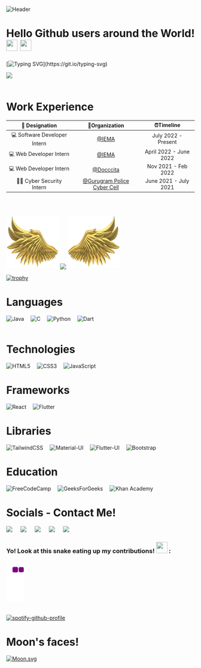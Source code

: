 ![Header](https://raw.githubusercontent.com/halfrost/halfrost/master/icons/header_.png)

<!-- ![Header](https://github.com/shambashib20/shambashib20/blob/ce21de7542bc9c082c1dce3797f629ddd0f4d59e/header.png) -->

# Hello Github users around the World! <img src= "https://media2.giphy.com/media/Lm5hxmmI6ucOQGfjKj/giphy.gif?cid=6c09b952o9xti0m387z597k2xqipch3qmqjydym98oef87ve&rid=giphy.gif&ct=s" width= "30" height= "30"> <img src= "https://media.tenor.com/images/2adfe94e69139f3e22623b61d375a7a7/tenor.gif" width= "30" height= "30">

[![Typing SVG](https://readme-typing-svg.herokuapp.com?font=muli&color=F70505&vCenter=true&lines=Hi!+I'm+Shambashib!;I+am+a+Web+Developer;A+cyber+security+enthusiast!;Have+a+curiosity+to+learn+new+things!;Interested+in+Product+Designing;Fond+of+Sports!;A+Culer+by+heart!)](https://git.io/typing-svg)

<!-- [![Typing SVG](https://readme-typing-svg.herokuapp.com?font=Architects+Daughter&color=%23008080&lines=Hi!+Its'+Shambashib;I'm+a+Web+Developer!;I'm+a+CRAZY+football+fan!;And+working+on+my+chess+skills+XD!)](https://git.io/typing-svg) -->

<img src="https://profile-counter.glitch.me/shambashib20/count.svg">
<br>
<br>

# Work Experience

|      💼 Designation      |                                            🏢Organization                                             |      ⏰Timeline       |
| :----------------------: | :---------------------------------------------------------------------------------------------------: | :-------------------: |
| 💻 Software Developer Intern  |                                     [@IEMA](https://iemlabs.com)                                      | July 2022 - Present  |
| 💻 Web Developer Intern  |                                     [@IEMA](https://iemlabs.com)                                      | April 2022 - June 2022  |
| 💻 Web Developer Intern  |                        [@Docccita](https://www.linkedin.com/company/docccita)                         |  Nov 2021 - Feb 2022  |
| 🙇‍♂️ Cyber Security Intern | [@Gurugram Police Cyber Cell](https://drive.google.com/file/d/1UqcIPQTU-kRjzs-9qdYUQ49D-Fo4jIIG/view) | June 2021 - July 2021 |

<!-- ## Achievements

-  Web Developer Intern at IEMA Research and Developement Ltd.
-  Cybersecurity Intern at Gurugram Police Cyber Cell
- 💻 Front End Developement Intern at Docccita
- ✌️ Open Source contributor at Swift Code of Summer 2021, GirlScript Summer of Code '21 and GirlScript Winter of Code '21.
- 🧑‍🔬 Exhibitor at West Bengal State Science Expo 2020 -->

<br>
<br>

<p align="left">
  <a>
    <img height="140" width="140" src="https://github.com/shambashib20/shambashib20/blob/e70a0f963545438454fa42b8d7b2efa68fec0f6b/PNG/left.png">
    <img align="center" src="https://github-readme-streak-stats.herokuapp.com/?user=shambashib20&theme=dark"/>
    <img height="140" width="140" src="https://github.com/shambashib20/shambashib20/blob/e70a0f963545438454fa42b8d7b2efa68fec0f6b/PNG/right.png">
  </a>
</p>

<!-- ![Shambashib's Github Stats](https://github-readme-stats.vercel.app/api?username=shambashib20&count_private=true&show_icons=true&theme=dark) -->

[![trophy](https://github-profile-trophy.vercel.app/?username=shambashib20&theme=darkhub)](https://github.com/shambashib20/github-profile-trophy)

# Languages

![Java](https://img.shields.io/badge/java-%23ED8B00.svg?style=for-the-badge&logo=java&logoColor=white)&emsp;
![C](https://img.shields.io/badge/c-%2300599C.svg?style=for-the-badge&logo=c&logoColor=white)&emsp;
![Python](https://img.shields.io/badge/python-3670A0?style=for-the-badge&logo=python&logoColor=ffdd54)&emsp;
![Dart](https://img.shields.io/badge/dart-%230175C2.svg?style=for-the-badge&logo=dart&logoColor=white)
<br>
<br>

# Technologies

![HTML5](https://img.shields.io/badge/html5-%23E34F26.svg?style=for-the-badge&logo=html5&logoColor=white)&emsp;
![CSS3](https://img.shields.io/badge/css3-%231572B6.svg?style=for-the-badge&logo=css3&logoColor=white)&emsp;
![JavaScript](https://img.shields.io/badge/javascript-%23F0DB4F.svg?style=for-the-badge&logo=javascript&logoColor=white)&emsp;
<br>

# Frameworks

![React](https://img.shields.io/badge/react-%2361DAFB.svg?style=for-the-badge&logo=react&logoColor=white)&emsp;
![Flutter](https://img.shields.io/badge/Flutter-%2302569B.svg?style=for-the-badge&logo=Flutter&logoColor=white)&emsp;

# Libraries
![TailwindCSS](https://img.shields.io/badge/tailwindcss-%2338B2AC.svg?style=for-the-badge&logo=tailwind-css&logoColor=white)&emsp;
![Material-UI](https://img.shields.io/badge/material-ui-%23F44336.svg?style=for-the-badge&logo=material-ui&logoColor=white)&emsp;
![Flutter-UI](https://img.shields.io/badge/flutter-ui-%23F44336.svg?style=for-the-badge&logo=flutter-ui&logoColor=white)&emsp;
![Bootstrap](https://img.shields.io/badge/bootstrap-%23563D7C.svg?style=for-the-badge&logo=bootstrap&logoColor=white)

# Education
![FreeCodeCamp](https://img.shields.io/badge/Freecodecamp-%23123.svg?&style=for-the-badge&logo=freecodecamp&logoColor=green)&emsp;
![GeeksForGeeks](https://img.shields.io/badge/GeeksforGeeks-gray?style=for-the-badge&logo=geeksforgeeks&logoColor=35914c)&emsp;
![Khan Academy](https://img.shields.io/badge/KhanAcademy-%2314BF96.svg?style=for-the-badge&logo=KhanAcademy&logoColor=white)&emsp;

# Socials - Contact Me!

<a target="_blank" href="https://www.linkedin.com/in/shambashib"><img height="30" src="https://img.shields.io/badge/linkedin-%230077B5.svg?style=for-the-badge&logo=linkedin&logoColor=white"></a>
&emsp;
<a target="_blank" href="https://hashnode.com/@shambashib"><img height="30" src="https://img.shields.io/badge/Hashnode-2962FF?style=for-the-badge&logo=hashnode&logoColor=white"></a>
&emsp;
<a target="_blank" href="https://t.me/its_shambashib"><img height="30" src="https://img.shields.io/badge/Telegram-2CA5E0?style=for-the-badge&logo=telegram&logoColor=white"></a>
&emsp;
<a target="_blank" href="https://twitter.com/its_shambashib"><img height="30" src="https://img.shields.io/badge/Twitter-%231DA1F2.svg?style=for-the-badge&logo=Twitter&logoColor=white"></a>
&emsp;
<a target="_blank" href="mailto:shambashibmajumdar2000@gmail.com"><img height="30" src="https://img.shields.io/badge/Gmail-D14836?style=for-the-badge&logo=gmail&logoColor=white"></a>
&emsp;

<!-- ![Metrics](https://metrics.lecoq.io/shambashib20?template=terminal&introduction=1&base.indepth=false&introduction.title=true&config.timezone=Asia%2FCalcutta) -->

### Yo! Look at this snake eating up my contributions! <img src= "https://c.tenor.com/BczFoyx41WoAAAAj/swallowed-the-mighty-ones.gif" width= "30" height= "30"> :

![snake gif](https://github.com/shambashib20/shambashib20/blob/595188e8b709170cc0126b275c32f8a01ceae9f7/github-contribution-grid-snake.gif)
<br>
<br>

[![spotify-github-profile](https://spotify-github-profile.vercel.app/api/view?uid=k92ua747i2tdq8jvivowjqkig&cover_image=true&theme=default&bar_color=53b14f&bar_color_cover=true)](https://spotify-github-profile.vercel.app/api/view?uid=k92ua747i2tdq8jvivowjqkig&redirect=true)

# Moon's faces!

[![Moon.svg](https://moon-svg.minung.dev/moon.svg?theme=ray)](https://moon-svg.minung.dev)
